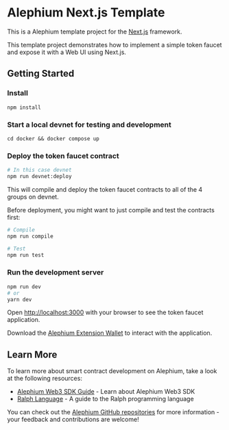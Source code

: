 # Alephium Next.js Template

This is a Alephium template project for the [Next.js](https://nextjs.org/) framework.

This template project demonstrates how to implement a simple token
faucet and expose it with a Web UI using Next.js.

## Getting Started

### Install

```
npm install
```

### Start a local devnet for testing and development

```
cd docker && docker compose up
```

### Deploy the token faucet contract

```bash
# In this case devnet
npm run devnet:deploy
```

This will compile and deploy the token faucet contracts to all of the
4 groups on devnet.

Before deployment, you might want to just compile and test the
contracts first:

```bash
# Compile
npm run compile

# Test
npm run test
```

### Run the development server

```bash
npm run dev
# or
yarn dev
```

Open [http://localhost:3000](http://localhost:3000) with your browser
to see the token faucet application.

Download the [Alephium Extension Wallet](https://github.com/alephium/extension-wallet)
to interact with the application.

## Learn More

To learn more about smart contract development on Alephium, take a
look at the following resources:

- [Alephium Web3 SDK Guide](https://docs.alephium.org/sdk/getting-started/) - Learn about Alephium Web3 SDK
- [Ralph Language](https://docs.alephium.org/ralph/) - A guide to the Ralph programming language

You can check out the [Alephium GitHub
repositories](https://github.com/alephium) for more information - your
feedback and contributions are welcome!

